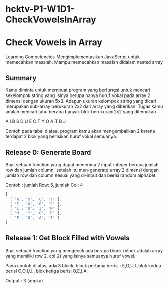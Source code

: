 # hcktv-P1-W1D1-CheckVowelsInArray

# Check Vowels in Array
Learning Competencies
Mengimplementasikan JavaScript untuk memecahkan masalah.
Mampu memecahkan masalah didalam nested array

## Summary
Kamu diminta untuk membuat program yang berfungsi untuk mencari sekelompok string yang isinya berupa hanya huruf vokal pada array 2 dimensi dengan ukuran 5x3. Adapun ukuran kelompok string yang dicari merupakan sub-array berukuran 2x2 dari array yang diberikan. Tugas kamu adalah mencari tahu berapa banyak blok berukuran 2x2 yang ditemukan

A
I
B
S
D
U
E
C
T
Y
O
A
T
B
J


Contoh pada tabel diatas, program kamu akan mengembalikan 2 karena terdapat 2 blok yang berisikan huruf vokal semuanya.


## Release 0: Generate Board

Buat sebuah function yang dapat menerima 2 input integer berupa jumlah row dan jumlah column, setelah itu men-generate array 2 dimensi dengan jumlah row dan column sesuai yang di-input dan berisi random alphabet.

Contoh :
jumlah Row: 5, jumlah Col: 4

```js
[
  [ 'A', 'X', 'C', 'Y' ],
  [ 'E', 'O', 'O', 'S' ],
  [ 'I', 'U', 'I', 'N' ],
  [ 'M', 'Y', 'O', 'E' ],
  [ 'P', 'D', 'A', 'I' ]
]
```

## Release 1: Get Block Filled with Vowels

Buat sebuah function yang mengecek ada berapa block (block adalah array yang memiliki row 2, col 2) yang isinya semuanya huruf vowel.

Pada contoh di atas, ada 3 block, block pertama berisi : E,O,U,I..blok kedua berisi O,O,I,U.. blok ketiga berisi O,E,I,A
 
Output : 3 (angka)

